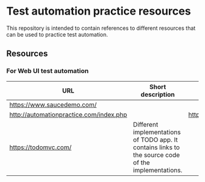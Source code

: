 # Test automation practice resources
This repository is intended to contain references to different resources that can be used to practice test automation.

## Resources
### For Web UI test automation

| URL | Short description | Source code |
| ---- | ---- | ---- |
| https://www.saucedemo.com/ | | |
| http://automationpractice.com/index.php | | https://github.com/StMarco89/automationpractice.com |
| https://todomvc.com/ | Different implementations of TODO app. It contains links to the source code of the implementations. | |
